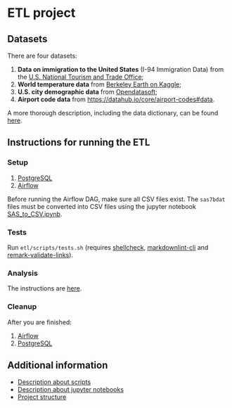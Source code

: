 # ETL project

## Datasets

There are four datasets:

1. **Data on immigration to the United States** (I-94 Immigration Data) from the
[U.S. National Tourism and Trade Office](https://travel.trade.gov/research/reports/i94/historical/2016.html);
1. **World temperature data** from [Berkeley Earth on Kaggle](https://www.kaggle.com/berkeleyearth/climate-change-earth-surface-temperature-data);
1. **U.S. city demographic data** from [Opendatasoft](https://public.opendatasoft.com/explore/dataset/us-cities-demographics/export/);
1. **Airport code data** from <https://datahub.io/core/airport-codes#data>.

A more thorough description, including the data dictionary, can be found [here](resources/docs/datasets.md).

## Instructions for running the ETL

### Setup

1. [PostgreSQL](resources/docs/postgresql.md)
1. [Airflow](resources/docs/airflow.md)

Before running the Airflow DAG, make sure all CSV files exist. The `sas7bdat` files must be
converted into CSV files using the jupyter notebook [SAS_to_CSV.ipynb](resources/jupyter_notebooks/SAS_to_CSV.ipynb).

### Tests

Run `etl/scripts/tests.sh` (requires [shellcheck](https://github.com/koalaman/shellcheck),
[markdownlint-cli](https://github.com/igorshubovych/markdownlint-cli) and
[remark-validate-links](https://github.com/remarkjs/remark-validate-links)).

### Analysis

The instructions are [here](resources/docs/analysis.md).

### Cleanup

After you are finished:

1. [Airflow](resources/docs/airflow.md#cleanup)
1. [PostgreSQL](resources/docs/postgresql.md#cleanup)

## Additional information

- [Description about scripts](etl/scripts/README.md)
- [Description about jupyter notebooks](resources/jupyter_notebooks/README.md)
- [Project structure](resources/docs/project-structure.md)
